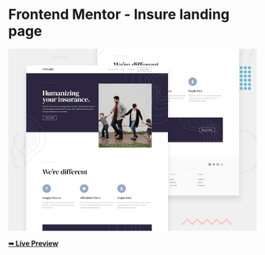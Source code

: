 # Frontend Mentor - Insure landing page

![Design preview for the Insure landing page coding challenge](./design/desktop-preview.jpg)




<a href="https://ahmedyasserdev.github.io/Insure-landing-page/"><strong>➥ Live Preview</strong></a>
